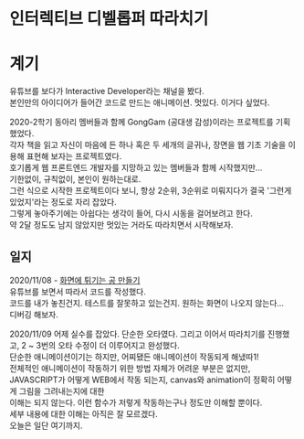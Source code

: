 인터렉티브 디벨롭퍼 따라치기
============================

# 계기  
유튜브를 보다가 Interactive Developer라는 채널을 봤다.  
본인만의 아이디어가 들어간 코드로 만드는 애니메이션.
멋있다.
이거다 싶었다.  
 
2020-2학기 동아리 멤버들과 함께 GongGam (공대생 감성)이라는 프로젝트를 기획했었다.  
각자 책을 읽고 자신이 마음에 든 하나 혹은 두 세개의 글귀나, 장면을 웹 기초 기술을 이용해 표현해 보자는 프로젝트였다.  
호기롭게 웹 프론트엔드 개발자를 지망하고 있는 멤버들과 함께 시작했지만...  
기한없이, 규칙없이, 본인이 원하는대로.  
그런 식으로 시작한 프로젝트이다 보니, 항상 2순위, 3순위로 미뤄지다가 결국 '그런게 있었지'라는 정도로 자리 잡았다.  
그렇게 놓아주기에는 아쉽다는 생각이 들어, 다시 시동을 걸어보려고 한다.  
약 2달 정도도 남지 않았지만 멋있는 거라도 따라치면서 시작해보자.  

## 일지
2020/11/08 - [화면에 튀기는 공 만들기](https://youtu.be/sLCiI6d5vTM)   
유튜브를 보면서 따라서 코드를 작성했다.  
코드를 내가 놓친건지. 테스트를 잘못하고 있는건지. 원하는 화면이 나오지 않는다...  
디버깅 해보자.  

2020/11/09
어제 실수를 잡았다. 단순한 오타였다.
그리고 이어서 따라치기를 진행했고, 2 ~ 3번의 오타 수정이 더 이루어지고 완성했다.  
단순한 애니메이션이기는 하지만, 어찌됐든 애니메이션이 작동되게 해냈따1!  
전체적인 애니메이션이 작동하기 위한 방법 자체가 어려운 부분은 없지만,  
JAVASCRIPT가 어떻게 WEB에서 작동 되는지, canvas와 animation이 정확히 어떻게 그림을 그려내는지에 대한  
이해는 되지 않는다. 이런 함수가 저렇게 작동하는구나 정도만 이해할 뿐이다.  
세부 내용에 대한 이해는 아직은 잘 모르겠다.  
오늘은 일단 여기까지.  
